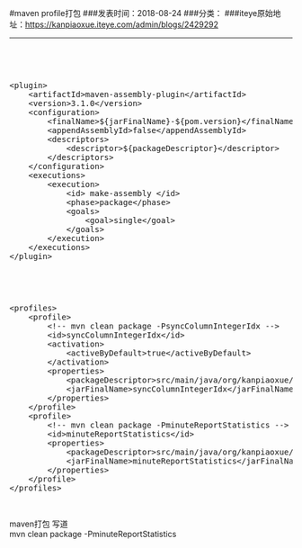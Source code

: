#maven profile打包
###发表时间：2018-08-24
###分类：
###iteye原始地址：<a href="https://kanpiaoxue.iteye.com/admin/blogs/2429292" target="_blank">https://kanpiaoxue.iteye.com/admin/blogs/2429292</a>

---

<div class="iteye-blog-content-contain" style="font-size: 14px;"> 
 <p>&nbsp;</p> 
 <p>&nbsp;</p> 
 <pre name="code" class="xml">&lt;plugin&gt;
    &lt;artifactId&gt;maven-assembly-plugin&lt;/artifactId&gt;
    &lt;version&gt;3.1.0&lt;/version&gt;
    &lt;configuration&gt;
        &lt;finalName&gt;${jarFinalName}-${pom.version}&lt;/finalName&gt;
        &lt;appendAssemblyId&gt;false&lt;/appendAssemblyId&gt;
        &lt;descriptors&gt;
            &lt;descriptor&gt;${packageDescriptor}&lt;/descriptor&gt;
        &lt;/descriptors&gt;
    &lt;/configuration&gt;
    &lt;executions&gt;
        &lt;execution&gt;
            &lt;id&gt; make-assembly &lt;/id&gt;
            &lt;phase&gt;package&lt;/phase&gt;
            &lt;goals&gt;
                &lt;goal&gt;single&lt;/goal&gt;
            &lt;/goals&gt;
        &lt;/execution&gt;
    &lt;/executions&gt;
&lt;/plugin&gt;</pre> 
 <p>&nbsp;</p> 
 <p>&nbsp;</p> 
 <pre name="code" class="xml">&lt;profiles&gt;
    &lt;profile&gt;
        &lt;!-- mvn clean package -PsyncColumnIntegerIdx --&gt;
        &lt;id&gt;syncColumnIntegerIdx&lt;/id&gt;
        &lt;activation&gt;
            &lt;activeByDefault&gt;true&lt;/activeByDefault&gt;
        &lt;/activation&gt;
        &lt;properties&gt;
            &lt;packageDescriptor&gt;src/main/java/org/kanpiaoxue/hello/assemble/package.xml&lt;/packageDescriptor&gt;
            &lt;jarFinalName&gt;syncColumnIntegerIdx&lt;/jarFinalName&gt;
        &lt;/properties&gt;
    &lt;/profile&gt;
    &lt;profile&gt;
        &lt;!-- mvn clean package -PminuteReportStatistics --&gt;
        &lt;id&gt;minuteReportStatistics&lt;/id&gt;
        &lt;properties&gt;
            &lt;packageDescriptor&gt;src/main/java/org/kanpiaoxue/hello/minutereport/assemble/package.xml&lt;/packageDescriptor&gt;
            &lt;jarFinalName&gt;minuteReportStatistics&lt;/jarFinalName&gt;
        &lt;/properties&gt;
    &lt;/profile&gt;
&lt;/profiles&gt;</pre> 
 <p>&nbsp;</p> 
 <div class="quote_title">
  maven打包 写道
 </div> 
 <div class="quote_div">
  mvn clean package -PminuteReportStatistics
 </div> 
 <p>&nbsp;</p> 
</div>